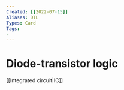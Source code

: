 ```yaml
---
Created: [[2022-07-15]]
Aliases: DTL
Types: Card
Tags: 
- 
---
```

# Diode-transistor logic
[[Integrated circuit|IC]]
